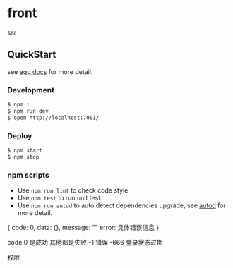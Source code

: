# front

ssr

## QuickStart

<!-- add docs here for user -->

see [egg docs][egg] for more detail.

### Development

```bash
$ npm i
$ npm run dev
$ open http://localhost:7001/
```

### Deploy

```bash
$ npm start
$ npm stop
```

### npm scripts

- Use `npm run lint` to check code style.
- Use `npm test` to run unit test.
- Use `npm run autod` to auto detect dependencies upgrade, see [autod](https://www.npmjs.com/package/autod) for more detail.


[egg]: https://eggjs.org

{
    code: 0,
    data: {},
    message: ""
    error: 具体错误信息
}

code 0 是成功  其他都是失败
-1 错误
-666 登录状态过期

权限


